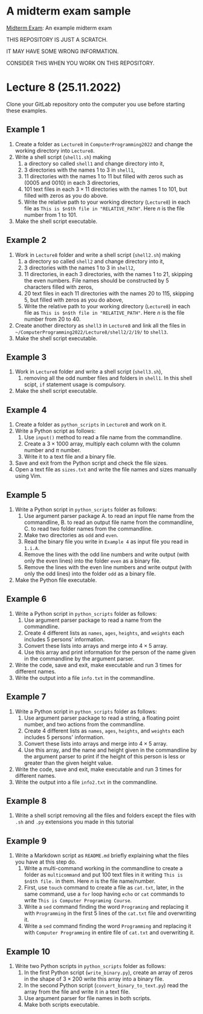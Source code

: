 # A midterm exam sample

[Midterm Exam](https://github.com/laydinbakar/Computer_Programming_BTU/blob/main/midterm_exam): An example midterm exam

THIS REPOSITORY IS JUST A SCRATCH. 

IT MAY HAVE SOME WRONG INFORMATION. 

CONSIDER THIS WHEN YOU WORK ON THIS REPOSITORY.

# Lecture 8 (25.11.2022)
Clone your GitLab repository onto the computer you use before starting these examples.

## Example 1
1. Create a folder as `Lecture8` in `ComputerProgramming2022` and change the working directory into `Lecture8`.
1. Write a shell script (`shell1.sh`) making
    1. a directory so called `shell1` and change directory into it,
    1. 3 directories with the names 1 to 3 in `shell1`,
    1. 11 directories with the names 1 to 11 but filled with zeros such as (0005 and 0010) in each 3 directories,
    1. 101 text files in each $3\times11$ directories with the names 1 to 101, but filled with zeros as you do above.
    1. Write the relative path to your working directory (`Lecture8`) in each file as `This is $n$th file in "RELATIVE_PATH"`. Here $n$ is the file number from 1 to 101.
3. Make the shell script executable.

## Example 2
1. Work in `Lecture8` folder and write a shell script (`shell2.sh`) making
    1. a directory so called `shell2` and change directory into it,
    1. 3 directories with the names 1 to 3 in `shell2`,
    1. 11 directories, in each 3 directories, with the names 1 to 21, skipping the even numbers. File names should be constructed by 5 characters filled with zeros,
    1. 20 text files in each 11 directories with the names 20 to 115, skipping 5, but filled with zeros as you do above,
    1. Write the relative path to your working directory (`Lecture8`) in each file as `This is $n$th file in "RELATIVE_PATH"`. Here $n$ is the file number from 20 to 40.
2. Create another directory as `shell3` in `Lecture8` and link all the files in `~/ComputerProgramming2022/Lecture8/shell2/2/19/` to `shell3`.
3. Make the shell script executable.

## Example 3
1. Work in `Lecture8` folder and write a shell script (`shell3.sh`),
    1. removing all the odd number files and folders in `shell1`. In this shell scipt, `if` statement usage is compulsory.
2. Make the shell script executable.

## Example 4
1. Create a folder as `python_scripts` in `Lecture8` and work on it.
1. Write a Python script as follows:
    1. Use `input()` method to read a file name from the commandline.
    1. Create a $3\times1000$ array, multiply each column with the column number and $\pi$ number.
    1. Write it to a text file and a binary file. 
2. Save and exit from the Python script and check the file sizes. 
3. Open a text file as `sizes.txt` and write the file names and sizes manually using Vim.

## Example 5
1. Write a Python script in `python_scripts` folder as follows:
    1. Use argument parser package 
        A. to read an input file name from the commandline,
        B. to read an output file name from the commandline,
        C. to read two folder names from the commandline.
    2. Make two directories as `odd` and `even`.
    3. Read the binary file you write in `Example 4` as input file you read in `1.i.A`.
    4. Remove the lines with the odd line numbers and write output (with only the even lines) into the folder `even` as a binary file.
    5. Remove the lines with the even line numbers and write output (with only the odd lines) into the folder `odd` as a binary file. 
2. Make the Python file executable.

## Example 6
1. Write a Python script in `python_scripts` folder as follows:
    1. Use argument parser package to read a name from the commandline.
    1. Create 4 different lists as `names`, `ages`, `heights`, and `weights` each includes 5 persons' information.
    1. Convert these lists into arrays and merge into $4\times5$ array.
    1. Use this array and print information for the person of the name given in the commandline by the argument parser.
2. Write the code, save and exit, make executable and run 3 times for different names.
3. Write the output into a file `info.txt` in the commandline.

## Example 7
1. Write a Python script in `python_scripts` folder as follows:
    1. Use argument parser package to read a string, a floating point number, and two actions from the commandline.
    1. Create 4 different lists as `names`, `ages`, `heights`, and `weights` each includes 5 persons' information.
    1. Convert these lists into arrays and merge into $4\times5$ array.
    1. Use this array, and the name and height given in the commandline by the argument parser to print if the height of this person is less or greater than the given height value.
2. Write the code, save and exit, make executable and run 3 times for different names.
3. Write the output into a file `info2.txt` in the commandline.

## Example 8
1. Write a shell script removing all the files and folders except the files with `.sh` and `.py` extensions you made in this tutorial

## Example 9
1. Write a Markdown script as `README.md` briefly explaining what the files you have at this step do.
    1. Write a multi-command working in the commandline to create a folder as `multicommand` and put 100 text files in it writing `This is $n$th file.` in them. Here $n$ is the file name/number.
    1. First, use `touch` command to create a file as `cat.txt`, later, in the same command, use a `for` loop having `echo` or `cat` commands to write `This is Computer Programing Course`.
    1. Write a `sed` command finding the word `Programing` and replacing it with `Programming` in the first 5 lines of the `cat.txt` file and overwriting it.
    1. Write a `sed` command finding the word `Programming` and replacing it with `Computer Programming` in entire file of `cat.txt` and overwriting it.

## Example 10
1. Write two Python scripts in `python_scripts` folder as follows:
	1. In the first Python script (`write_binary.py`), create an array of zeros in the shape of $3\times 200$ write this array into a binary file.
	1. In the second Python script (`convert_binary_to_text.py`) read the array from the file and write it in a text file.
	1. Use argument parser for file names in both scripts.
	1. Make both scripts executable.
